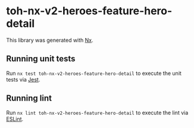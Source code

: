 # toh-nx-v2-heroes-feature-hero-detail

This library was generated with [Nx](https://nx.dev).

## Running unit tests

Run `nx test toh-nx-v2-heroes-feature-hero-detail` to execute the unit tests via [Jest](https://jestjs.io).

## Running lint

Run `nx lint toh-nx-v2-heroes-feature-hero-detail` to execute the lint via [ESLint](https://eslint.org/).
